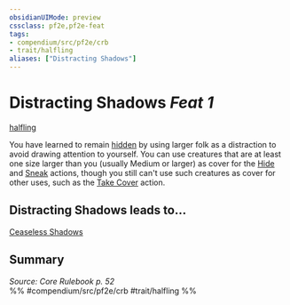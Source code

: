 ```yaml
---
obsidianUIMode: preview
cssclass: pf2e,pf2e-feat
tags:
- compendium/src/pf2e/crb
- trait/halfling
aliases: ["Distracting Shadows"]
---
```

# Distracting Shadows  *Feat 1*  
[halfling](halfling.md "Halfling Ancestry & Heritage Trait")  


You have learned to remain [hidden](conditions.md#Hidden) by using larger folk as a distraction to avoid drawing attention to yourself. You can use creatures that are at least one size larger than you (usually Medium or larger) as cover for the [Hide](Reference/Rules/Actions/hide.md) and [Sneak](sneak.md) actions, though you still can't use such creatures as cover for other uses, such as the [Take Cover](take-cover.md) action.

## Distracting Shadows leads to...

[Ceaseless Shadows](ceaseless-shadows.md)

## Summary

*Source: Core Rulebook p. 52*  
%% #compendium/src/pf2e/crb #trait/halfling %%